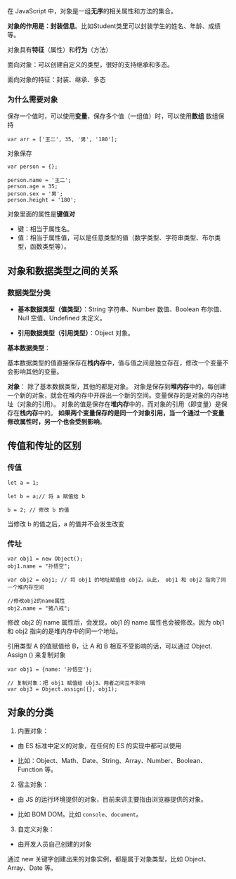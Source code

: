 在 JavaScript 中，对象是一组**无序**的相关属性和方法的集合。

**对象的作用是：封装信息**。比如Student类里可以封装学生的姓名、年龄、成绩等。

对象具有**特征**（属性）和**行为**（方法）

面向对象：可以创建自定义的类型，很好的支持继承和多态。

面向对象的特征：封装、继承、多态

### 为什么需要对象
保存一个值时，可以使用**变量**，保存多个值（一组值）时，可以使用**数组**
数组保持
```
var arr = ['王二', 35, '男', '180'];
```
对象保存
```
var person = {};

person.name = '王二';
person.age = 35;
person.sex = '男';
person.height = '180';
```

对象里面的属性是**键值对**
-   键：相当于属性名。
-   值：相当于属性值，可以是任意类型的值（数字类型、字符串类型、布尔类型，函数类型等）。

## 对象和数据类型之间的关系
### 数据类型分类

-   **基本数据类型（值类型）**：String 字符串、Number 数值、Boolean 布尔值、Null 空值、Undefined 未定义。
    
-   **引用数据类型（引用类型）**：Object 对象。
    
**基本数据类型**：

基本数据类型的值直接保存在**栈内存**中，值与值之间是独立存在，修改一个变量不会影响其他的变量。

**对象**：
除了基本数据类型，其他的都是对象。
对象是保存到**堆内存**中的，每创建一个新的对象，就会在堆内存中开辟出一个新的空间。变量保存的是对象的内存地址（对象的引用）。
对象的值是保存在**堆内存**中的，而对象的引用（即变量）是保存在**栈内存**中的。
**如果两个变量保存的是同一个对象引用，当一个通过一个变量修改属性时，另一个也会受到影响**。

## 传值和传址的区别
### 传值
```
let a = 1;

let b = a;// 将 a 赋值给 b

b = 2; // 修改 b 的值
```
当修改 b 的值之后，a 的值并不会发生改变

### 传址
```
var obj1 = new Object();
obj1.name = "孙悟空";

var obj2 = obj1; // 将 obj1 的地址赋值给 obj2。从此， obj1 和 obj2 指向了同一个堆内存空间

//修改obj2的name属性
obj2.name = "猪八戒";
```
修改 obj2 的 name 属性后，会发现，obj1 的 name 属性也会被修改。因为 obj1 和 obj2 指向的是堆内存中的同一个地址。

引用类型 A 的值赋值给 B，让 A 和 B 相互不受影响的话，可以通过 Object. Assign () 来复制对象
```
var obj1 = {name: '孙悟空'};

// 复制对象：把 obj1 赋值给 obj3。两者之间互不影响
var obj3 = Object.assign({}, obj1);
```
##   对象的分类
1. 内置对象：

-   由 ES 标准中定义的对象，在任何的 ES 的实现中都可以使用
    
-   比如：Object、Math、Date、String、Array、Number、Boolean、Function 等。
    

2. 宿主对象：

-   由 JS 的运行环境提供的对象，目前来讲主要指由浏览器提供的对象。
    
-   比如 BOM DOM。比如 `console`、`document`。
    

3. 自定义对象：

-   由开发人员自己创建的对象

通过 new 关键字创建出来的对象实例，都是属于对象类型，比如 Object、Array、Date 等。